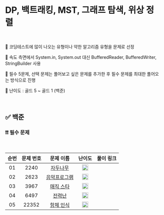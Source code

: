 # DP, 백트래킹, MST, 그래프 탐색, 위상 정렬

<br/>

📌 코딩테스트에 많이 나오는 유형이나 약한 알고리즘 유형을 문제로 선정

📌 속도 측면에서 System.in, System.out 대신 BufferedReader, BufferedWriter, StringBuilder 사용

📌 필수 5문제, 선택 문제는 풀어보고 싶은 문제를 추가한 후 필수 문제를 최대한 풀어오는 방식으로 진행

📌 난이도 : 골드 5 ~ 골드 1 (백준)

<br/>

## ✅ 백준

### ❗❗ 필수 문제

<br/>

순번 | 문제 번호 | 문제 이름 | 난이도 | 풀이 링크
:---: | :---: | :---: | :---: | :---: 
01 | 2240 | [자두나무](https://www.acmicpc.net/problem/2240) | <img src="https://static.solved.ac/tier_small/11.svg" width=20px> | []()
02 | 2623 | [음악프로그램](https://www.acmicpc.net/problem/2623) | <img src="https://static.solved.ac/tier_small/13.svg" width=20px> | []()
03 | 3967 | [매직 스타](https://www.acmicpc.net/problem/3967) | <img src="https://static.solved.ac/tier_small/11.svg" width=20px> | []()
04 | 6497 | [전력난](https://www.acmicpc.net/problem/6497) | <img src="https://static.solved.ac/tier_small/12.svg" width=20px> | []()
05 | 22352 | [항체 인식](https://www.acmicpc.net/problem/22352) | <img src="https://static.solved.ac/tier_small/11.svg" width=20px> | []()
